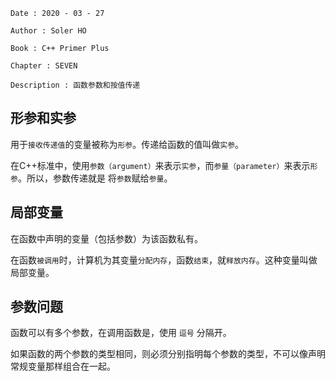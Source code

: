 ```
Date : 2020 - 03 - 27

Author : Soler HO

Book : C++ Primer Plus

Chapter : SEVEN
 
Description : 函数参数和按值传递
```
## 形参和实参
用于`接收传递值`的变量被称为`形参`。传递给函数的值叫做`实参`。

在C++标准中，使用`参数（argument）`来表示`实参`，而`参量（parameter）`来表示`形参`。所以，参数传递就是 将`参数`赋给`参量`。

## 局部变量
在函数中声明的变量（包括参数）为该函数私有。

在函数`被调用`时，计算机为其变量`分配内存`，函数`结束`，就`释放内存`。这种变量叫做局部变量。

## 参数问题
函数可以有多个参数，在调用函数是，使用 `逗号` 分隔开。

如果函数的两个参数的类型相同，则必须分别指明每个参数的类型，不可以像声明常规变量那样组合在一起。

